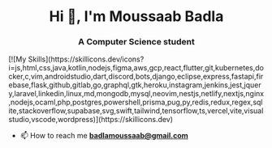 <h1 align="center">Hi 👋, I'm Moussaab Badla</h1>
<h3 align="center">A Computer Science student</h3>
[![My Skills](https://skillicons.dev/icons?i=js,html,css,java,kotlin,nodejs,figma,aws,gcp,react,flutter,git,kubernetes,docker,c,vim,androidstudio,dart,discord,bots,django,eclipse,express,fastapi,firebase,flask,github,gitlab,go,graphql,gtk,heroku,instagram,jenkins,jest,jquery,laravel,linkedin,linux,md,mongodb,mysql,neovim,nestjs,netlify,nextjs,nginx,nodejs,ocaml,php,postgres,powershell,prisma,pug,py,redis,redux,regex,sqlite,stackoverflow,supabase,svg,swift,tailwind,tensorflow,ts,vercel,vite,visualstudio,vscode,wordpress)](https://skillicons.dev)



- 📫 How to reach me **badlamoussaab@gmail.com**





